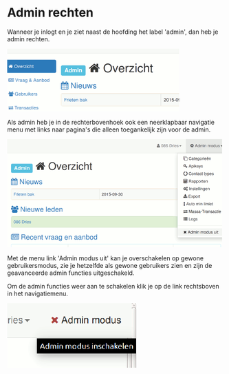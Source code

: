 # Admin rechten

Wanneer je inlogt en je ziet naast de hoofding het label 'admin', dan heb je admin rechten.

![Admin modus](img/admin_modus_index.png)

Als admin heb je in de rechterbovenhoek ook een neerklapbaar navigatie menu met links naar pagina's die alleen toegankelijk zijn voor de admin.

![Admin modus](img/admin_modus.png)

Met de menu link  'Admin modus uit' kan je overschakelen op gewone gebruikersmodus, zie je hetzelfde als gewone gebruikers zien en zijn de geavanceerde admin functies uitgeschakeld.

Om de admin functies weer aan te schakelen klik je op de link rechtsboven in het navigatiemenu.

![Admin switch](img/admin_modus_switch_on.png)